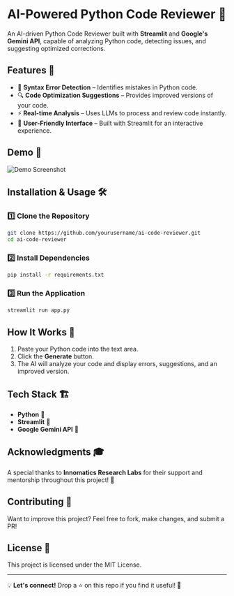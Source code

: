 # AI-Powered Python Code Reviewer 🚀

An AI-driven Python Code Reviewer built with **Streamlit** and **Google's Gemini API**, capable of analyzing Python code, detecting issues, and suggesting optimized corrections.

## Features 🌟
- 🧐 **Syntax Error Detection** – Identifies mistakes in Python code.
- 🔍 **Code Optimization Suggestions** – Provides improved versions of your code.
- ⚡ **Real-time Analysis** – Uses LLMs to process and review code instantly.
- 🎨 **User-Friendly Interface** – Built with Streamlit for an interactive experience.

## Demo 📸
![Demo Screenshot](demo_screenshot.png)

## Installation & Usage 🛠️
### 1️⃣ Clone the Repository
```sh
git clone https://github.com/yourusername/ai-code-reviewer.git
cd ai-code-reviewer
```
### 2️⃣ Install Dependencies
```sh
pip install -r requirements.txt
```
### 3️⃣ Run the Application
```sh
streamlit run app.py
```

## How It Works 🤖
1. Paste your Python code into the text area.
2. Click the **Generate** button.
3. The AI will analyze your code and display errors, suggestions, and an improved version.

## Tech Stack 🏗️
- **Python** 🐍
- **Streamlit** 🎨
- **Google Gemini API** 🤖

## Acknowledgments 🎓
A special thanks to **Innomatics Research Labs** for their support and mentorship throughout this project! 🙌

## Contributing 🤝
Want to improve this project? Feel free to fork, make changes, and submit a PR!

## License 📜
This project is licensed under the MIT License.

---

💡 **Let's connect!** Drop a ⭐ on this repo if you find it useful! 🚀

